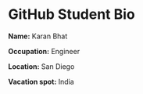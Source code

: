 # GitHub Student Bio

**Name:** Karan Bhat

**Occupation:** Engineer

**Location:** San Diego

**Vacation spot:** India
